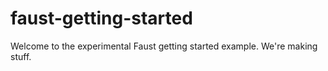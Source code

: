 # faust-getting-started

Welcome to the experimental Faust getting started example. We're making stuff.
